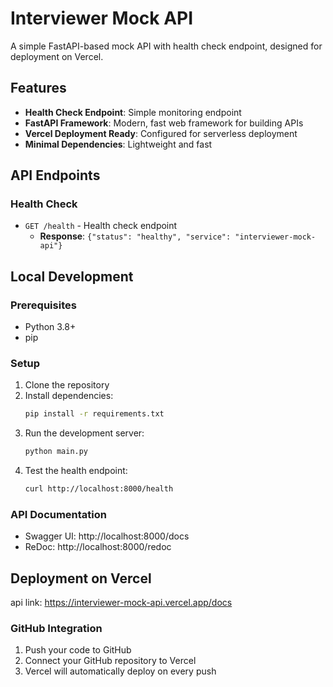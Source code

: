 # Interviewer Mock API

A simple FastAPI-based mock API with health check endpoint, designed for deployment on Vercel.

## Features

- **Health Check Endpoint**: Simple monitoring endpoint
- **FastAPI Framework**: Modern, fast web framework for building APIs
- **Vercel Deployment Ready**: Configured for serverless deployment
- **Minimal Dependencies**: Lightweight and fast

## API Endpoints

### Health Check
- `GET /health` - Health check endpoint
  - **Response**: `{"status": "healthy", "service": "interviewer-mock-api"}`

## Local Development

### Prerequisites
- Python 3.8+
- pip

### Setup
1. Clone the repository
2. Install dependencies:
   ```bash
   pip install -r requirements.txt
   ```
3. Run the development server:
   ```bash
   python main.py
   ```
4. Test the health endpoint:
   ```bash
   curl http://localhost:8000/health
   ```

### API Documentation
- Swagger UI: http://localhost:8000/docs
- ReDoc: http://localhost:8000/redoc

## Deployment on Vercel
api link: https://interviewer-mock-api.vercel.app/docs


### GitHub Integration

1. Push your code to GitHub
2. Connect your GitHub repository to Vercel
3. Vercel will automatically deploy on every push


